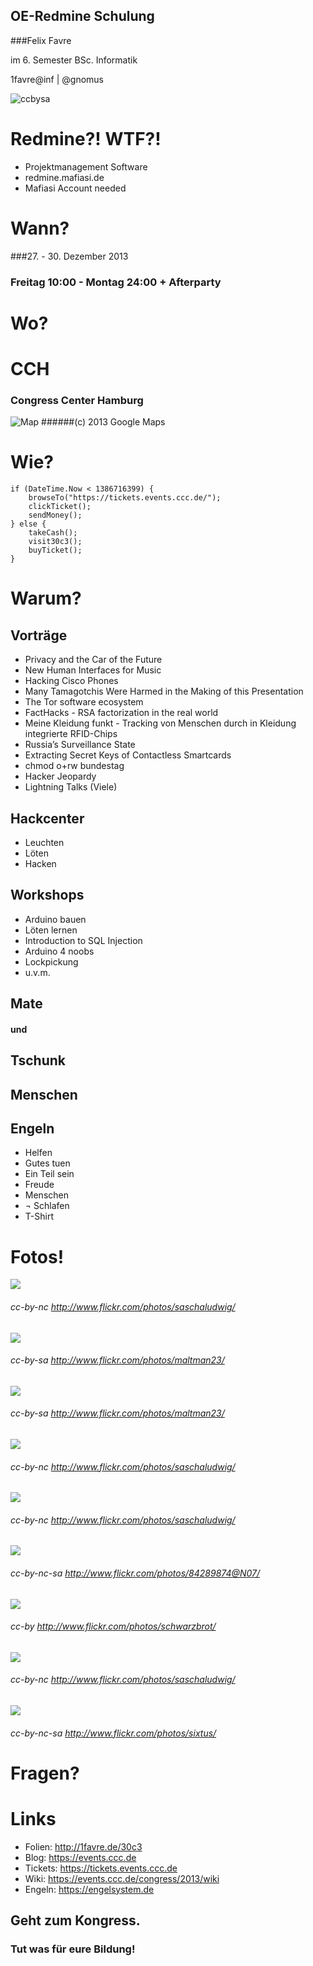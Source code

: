 ## OE-Redmine Schulung


###Felix Favre

im 6. Semester BSc. Informatik

1favre@inf | @gnomus

![ccbysa](img/cc-by-nc-sa.png)



# Redmine?! WTF?!
* Projektmanagement Software
* redmine.mafiasi.de
* Mafiasi Account needed



# Wann?


###27. - 30. Dezember 2013


### Freitag 10:00 - Montag 24:00 + Afterparty



# Wo?


# CCH
### Congress Center Hamburg


![Map](img/map.png)
######(c) 2013 Google Maps



# Wie?


```
if (DateTime.Now < 1386716399) {
    browseTo("https://tickets.events.ccc.de/");
    clickTicket();
    sendMoney();
} else {
    takeCash();
    visit30c3();
    buyTicket();
}
```



# Warum?


## Vorträge
* Privacy and the Car of the Future
* New Human Interfaces for Music
* Hacking Cisco Phones
* Many Tamagotchis Were Harmed in the Making of this Presentation
* The Tor software ecosystem
* FactHacks - RSA factorization in the real world
* Meine Kleidung funkt - Tracking von Menschen durch in Kleidung integrierte RFID-Chips
* Russia’s Surveillance State
* Extracting Secret Keys of Contactless Smartcards
* chmod o+rw bundestag
* Hacker Jeopardy
* Lightning Talks (Viele)


## Hackcenter
* Leuchten
* Löten
* Hacken


## Workshops
* Arduino bauen
* Löten lernen
* Introduction to SQL Injection
* Arduino 4 noobs
* Lockpickung
* u.v.m.


## Mate
#### und
## Tschunk


## Menschen


## Engeln
* Helfen
* Gutes tuen
* Ein Teil sein
* Freude
* Menschen
* ¬ Schlafen
* T-Shirt



# Fotos!


![](img/3.jpg)
###### cc-by-nc http://www.flickr.com/photos/saschaludwig/ 


![](img/6.jpg)
###### cc-by-sa http://www.flickr.com/photos/maltman23/


![](img/7.jpg)
###### cc-by-sa http://www.flickr.com/photos/maltman23/


![](img/4.jpg)
###### cc-by-nc http://www.flickr.com/photos/saschaludwig/ 


![](img/10.jpg)
###### cc-by-nc http://www.flickr.com/photos/saschaludwig/ 


![](img/5.jpg)
###### cc-by-nc-sa http://www.flickr.com/photos/84289874@N07/


![](img/1.jpg)
###### cc-by http://www.flickr.com/photos/schwarzbrot/


![](img/9.jpg)
###### cc-by-nc http://www.flickr.com/photos/saschaludwig/ 


![](img/8.jpg)
###### cc-by-nc-sa http://www.flickr.com/photos/sixtus/



# Fragen?



# Links
* Folien: http://1favre.de/30c3
* Blog: https://events.ccc.de
* Tickets: https://tickets.events.ccc.de
* Wiki: https://events.ccc.de/congress/2013/wiki
* Engeln: https://engelsystem.de


## Geht zum Kongress.
### Tut was für eure Bildung!
